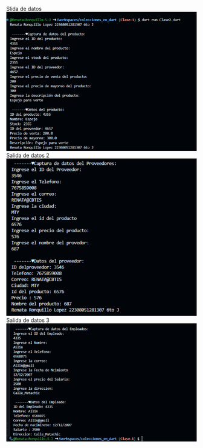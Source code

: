 Slida de datos 
![alt text](image-6.png)
Salida de datos 2
![alt text](image-8.png)
Salida de datos 3
![alt text](image-9.png)
